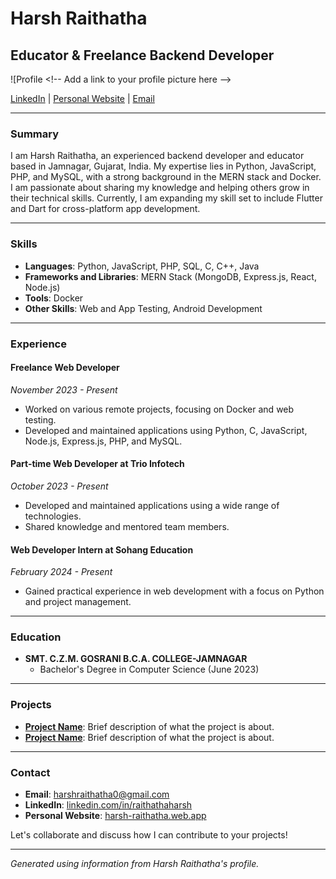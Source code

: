 # Harsh Raithatha

## Educator & Freelance Backend Developer

![Profile[](https://harsh-raithatha.web.app/profile-picture.jpg](https://www.google.com/url?sa=i&url=https%3A%2F%2Fin.linkedin.com%2Fin%2Fraithathaharsh&psig=AOvVaw3ZHRbwdZObu9unKbCGP9l6&ust=1721458158162000&source=images&cd=vfe&opi=89978449&ved=0CBEQjRxqFwoTCKjR8MHBsocDFQAAAAAdAAAAABAE)) <!-- Add a link to your profile picture here -->

[LinkedIn](https://www.linkedin.com/in/raithathaharsh) | [Personal Website](https://harsh-raithatha.web.app/) | [Email](mailto:harshraithatha0@gmail.com)

---

### Summary

I am Harsh Raithatha, an experienced backend developer and educator based in Jamnagar, Gujarat, India. My expertise lies in Python, JavaScript, PHP, and MySQL, with a strong background in the MERN stack and Docker. I am passionate about sharing my knowledge and helping others grow in their technical skills. Currently, I am expanding my skill set to include Flutter and Dart for cross-platform app development.

---

### Skills

- **Languages**: Python, JavaScript, PHP, SQL, C, C++, Java
- **Frameworks and Libraries**: MERN Stack (MongoDB, Express.js, React, Node.js)
- **Tools**: Docker
- **Other Skills**: Web and App Testing, Android Development

---

### Experience

#### Freelance Web Developer
*November 2023 - Present*

- Worked on various remote projects, focusing on Docker and web testing.
- Developed and maintained applications using Python, C, JavaScript, Node.js, Express.js, PHP, and MySQL.

#### Part-time Web Developer at Trio Infotech
*October 2023 - Present*

- Developed and maintained applications using a wide range of technologies.
- Shared knowledge and mentored team members.

#### Web Developer Intern at Sohang Education
*February 2024 - Present*

- Gained practical experience in web development with a focus on Python and project management.

---

### Education

- **SMT. C.Z.M. GOSRANI B.C.A. COLLEGE-JAMNAGAR**
  - Bachelor's Degree in Computer Science (June 2023)

---

### Projects

- **[Project Name](project-link)**: Brief description of what the project is about.
- **[Project Name](project-link)**: Brief description of what the project is about.

---

### Contact

- **Email**: [harshraithatha0@gmail.com](mailto:harshraithatha0@gmail.com)
- **LinkedIn**: [linkedin.com/in/raithathaharsh](https://www.linkedin.com/in/raithathaharsh)
- **Personal Website**: [harsh-raithatha.web.app](https://harsh-raithatha.web.app/)

Let's collaborate and discuss how I can contribute to your projects!

---

*Generated using information from Harsh Raithatha's profile.*
